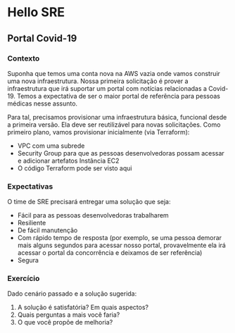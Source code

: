 # Hello SRE

## Portal Covid-19

### Contexto
Suponha que temos uma conta nova na AWS vazia onde vamos construir uma nova infraestrutura. Nossa primeira solicitação é prover a infraestrutura que irá suportar um portal com notícias relacionadas a Covid-19. Temos a expectativa de ser o maior portal de referência para pessoas médicas nesse assunto.

Para tal, precisamos provisionar uma infraestrutura básica, funcional desde a primeira versão. Ela deve ser reutilizável para novas solicitações.
Como primeiro plano, vamos provisionar inicialmente (via Terraform):

* VPC com uma subrede
* Security Group para que as pessoas desenvolvedoras possam acessar e adicionar artefatos
Instância EC2
* O código Terraform pode ser visto aqui

### Expectativas

O time de SRE precisará entregar uma solução que seja:

* Fácil para as pessoas desenvolvedoras trabalharem
* Resiliente
* De fácil manutenção
* Com rápido tempo de resposta (por exemplo, se uma pessoa demorar mais alguns segundos para acessar nosso portal, provavelmente ela irá acessar o portal da concorrência e deixamos de ser referência)
* Segura

### Exercício

Dado cenário passado e a solução sugerida:

1. A solução é satisfatória? Em quais aspectos?
2. Quais perguntas a mais você faria?
3. O que você propõe de melhoria?

